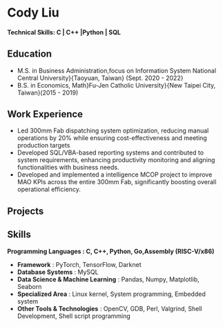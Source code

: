 # Cody Liu
#### Technical Skills: C | C++ |Python | SQL
## Education
- M.S. in Business Administration,focus on Information System National Central University}{Taoyuan, Taiwan} (Sept. 2020 - 2022}
- B.S. in Economics, Math}Fu-Jen Catholic University}{New Taipei City, Taiwan}(2015 - 2019) 

## Work Experience
- Led 300mm Fab dispatching system optimization, reducing manual operations by 20% while ensuring
cost-effectiveness and meeting production targets
- Developed SQL/VBA-based reporting systems and contributed to system requirements, enhancing productivity
monitoring and aligning functionalities with business needs.
- Developed and implemented a intelligence MCOP project to improve MAO KPIs across the entire 300mm Fab,
significantly boosting overall operational efficiency.

## Projects

## Skills 
**Programming Languages : C, C++, Python, Go,Assembly (RISC-V/x86)**
- **Framework** : PyTorch, TensorFlow, Darknet
- **Database Systems** : MySQL
- **Data Science & Machine Learning** : Pandas, Numpy, Matplotlib, Seaborn
- **Specialized Area** : Linux kernel, System programming, Embedded system
- **Other Tools & Technologies** : OpenCV, GDB, Perl, Valgrind, Shell Development, Shell script programming

